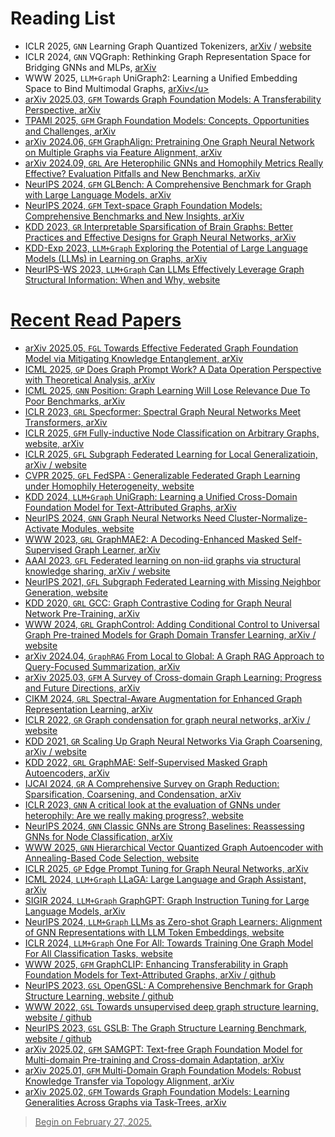 # Reading List
- ICLR 2025, `GNN` Learning Graph Quantized Tokenizers, <u>[arXiv](https://arxiv.org/abs/2410.13798)</u> / <u>[website](https://openreview.net/forum?id=oYSsbY3G4o)</u>
- ICLR 2024, `GNN` VQGraph: Rethinking Graph Representation Space for Bridging GNNs and MLPs, <u>[arXiv](https://arxiv.org/abs/2308.02117)</u>
- WWW 2025, `LLM+Graph`  UniGraph2: Learning a Unified Embedding Space to Bind Multimodal Graphs, <u>[arXiv](https://arxiv.org/abs/2502.00806#:~:text=To%20address%20these%20limitations%2C%20we%20propose%20UniGraph2%2C%20a,learning%20on%20MMGs%2C%20providing%20a%20unified%20embedding%20space.)</u>
- arXiv 2025.03, `GFM` Towards Graph Foundation Models: A Transferability Perspective, <u>[arXiv](https://arxiv.org/abs/2503.09363v1)</u>
- TPAMI 2025, `GFM` Graph Foundation Models: Concepts, Opportunities and Challenges, <u>[arXiv](https://arxiv.org/abs/2310.11829v4)</u>
- arXiv 2024.06, `GFM` GraphAlign: Pretraining One Graph Neural Network on Multiple Graphs via Feature Alignment, <u>[arXiv](https://arxiv.org/abs/2406.02953)</u>
- arXiv 2024.09, `GRL` Are Heterophilic GNNs and Homophily Metrics Really Effective? Evaluation Pitfalls and New Benchmarks, <u>[arXiv](https://arxiv.org/abs/2409.05755)</u>
- NeurIPS 2024, `GFM` GLBench: A Comprehensive Benchmark for Graph with Large Language Models, <u>[arXiv](https://arxiv.org/abs/2407.07457)</u>
- NeurIPS 2024, `GFM` Text-space Graph Foundation Models: Comprehensive Benchmarks and New Insights, <u>[arXiv](https://arxiv.org/abs/2406.10727)</u>
- KDD 2023, `GR` Interpretable Sparsification of Brain Graphs: Better Practices and Effective Designs for Graph Neural Networks, <u>[arXiv](https://arxiv.org/abs/2306.14375)</u>
- KDD-Exp 2023, `LLM+Graph` Exploring the Potential of Large Language Models (LLMs) in Learning on Graphs, <u>[arXiv](https://arxiv.org/abs/2307.03393)</u>
- NeurIPS-WS 2023, `LLM+Graph` Can LLMs Effectively Leverage Graph Structural Information: When and Why, <u>[website](https://openreview.net/forum?id=jyfiPivRBH)</u>


# Recent Read Papers
- arXiv 2025.05, `FGL` Towards Effective Federated Graph Foundation Model via Mitigating Knowledge Entanglement, <u>[arXiv](https://arxiv.org/abs/2505.12684)</u>
- ICML 2025, `GP` Does Graph Prompt Work? A Data Operation Perspective with Theoretical Analysis, <u>[arXiv](https://arxiv.org/abs/2410.01635)</u>
- ICML 2025, `GNN` Position: Graph Learning Will Lose Relevance Due To Poor Benchmarks, <u>[arXiv](https://arxiv.org/abs/2502.14546)</u>
- ICLR 2023, `GRL` Specformer: Spectral Graph Neural Networks Meet Transformers, <u>[arXiv](https://arxiv.org/abs/2303.01028)</u>
- ICLR 2025, `GFM` Fully-inductive Node Classification on Arbitrary Graphs, <u>[website](https://openreview.net/forum?id=1Qpt43cqhg)</u>, <u>[arXiv](https://arxiv.org/html/2405.20445v4)</u>
- ICLR 2025, `GFL` Subgraph Federated Learning for Local Generalizatioin, <u>[arXiv](https://arxiv.org/abs/2503.03995)</u> / <u>[website](https://openreview.net/forum?id=cH65nS5sOz)</u>
- CVPR 2025, `GFL` FedSPA : Generalizable Federated Graph Learning under Homophily Heterogeneity, <u>[website](https://www.cs.emory.edu/~jyang71/files/fedspa.pdf)</u>
- KDD 2024, `LLM+Graph` UniGraph: Learning a Unified Cross-Domain Foundation Model for Text-Attributed Graphs, <u>[arXiv](https://arxiv.org/abs/2402.13630)</u>
- NeurIPS 2024, `GNN` Graph Neural Networks Need Cluster-Normalize-Activate Modules, <u>[website](https://openreview.net/forum?id=faj2EBhdHC)</u>
- WWW 2023, `GRL` GraphMAE2: A Decoding-Enhanced Masked Self-Supervised Graph Learner, <u>[arXiv](https://arxiv.org/abs/2304.04779)</u>
- AAAI 2023, `GFL` Federated learning on non-iid graphs via structural knowledge sharing, <u>[arXiv](https://arxiv.org/abs/2211.13009)</u> / <u>[website](https://dl.acm.org/doi/abs/10.1609/aaai.v37i8.26187)</u>
- NeurIPS 2021, `GFL` Subgraph Federated Learning with Missing Neighbor Generation, <u>[website](https://proceedings.neurips.cc/paper_files/paper/2021/file/34adeb8e3242824038aa65460a47c29e-Paper.pdf)</u>
- KDD 2020, `GRL` GCC: Graph Contrastive Coding for Graph Neural Network Pre-Training, <u>[arXiv](https://arxiv.org/abs/2006.09963)</u>
- WWW 2024, `GRL` GraphControl: Adding Conditional Control to Universal Graph Pre-trained Models for Graph Domain Transfer Learning, <u>[arXiv](https://arxiv.org/abs/2310.07365)</u> / <u>[website](https://dl.acm.org/doi/abs/10.1145/3589334.3645439)</u>
- arXiv 2024.04, `GraphRAG` From Local to Global: A Graph RAG Approach to Query-Focused Summarization, <u>[arXiv](https://arxiv.org/abs/2404.16130)</u>
- arXiv 2025.03, `GFM` A Survey of Cross-domain Graph Learning: Progress and Future Directions, <u>[arXiv](https://arxiv.org/abs/2503.11086v1)</u>
- CIKM 2024, `GRL` Spectral-Aware Augmentation for Enhanced Graph Representation Learning, <u>[arXiv](https://arxiv.org/abs/2310.13845)</u>
- ICLR 2022, `GR` Graph condensation for graph neural networks, <u>[arXiv](https://arxiv.org/abs/2110.07580)</u> / <u>[website](https://openreview.net/forum?id=WLEx3Jo4QaB)</u>
- KDD 2021, `GR` Scaling Up Graph Neural Networks Via Graph Coarsening, <u>[arXiv](https://arxiv.org/abs/2106.05150)</u> / <u>[website](https://openreview.net/forum?id=tJbbQfw-5wv)</u>
- KDD 2022, `GRL` GraphMAE: Self-Supervised Masked Graph Autoencoders, <u>[arXiv](https://arxiv.org/abs/2205.10803)</u>
- IJCAI 2024, `GR` A Comprehensive Survey on Graph Reduction: Sparsification, Coarsening, and Condensation, <u>[arXiv](https://arxiv.org/abs/2402.03358)</u>
- ICLR 2023, `GNN` A critical look at the evaluation of GNNs under heterophily: Are we really making progress?, <u>[website](https://openreview.net/forum?id=tJbbQfw-5wv)</u>
- NeurIPS 2024, `GNN` Classic GNNs are Strong Baselines: Reassessing GNNs for Node Classification, <u>[arXiv](https://arxiv.org/html/2406.08993)</u>
- WWW 2025, `GNN` Hierarchical Vector Quantized Graph Autoencoder with Annealing-Based Code Selection, <u>[website](https://openreview.net/forum?id=6B6AmBaWfv#discussion)</u>
- ICLR 2025, `GP` Edge Prompt Tuning for Graph Neural Networks, <u>[arXiv](https://arxiv.org/abs/2503.00750)</u>
- ICML 2024, `LLM+Graph` LLaGA: Large Language and Graph Assistant, <u>[arXiv](https://arxiv.org/abs/2402.08170)</u>
- SIGIR 2024, `LLM+Graph` GraphGPT: Graph Instruction Tuning for Large Language Models, <u>[arXiv](https://arxiv.org/abs/2310.13023)</u>
- NeurIPS 2024, `LLM+Graph` LLMs as Zero-shot Graph Learners: Alignment of GNN Representations with LLM Token Embeddings, <u>[website](https://proceedings.neurips.cc/paper_files/paper/2024/hash/0b77d3a82b59e9d9899370b378087faf-Abstract-Conference.html)</u>
- ICLR 2024, `LLM+Graph` One For All: Towards Training One Graph Model For All Classification Tasks, <u>[website](https://openreview.net/forum?id=4IT2pgc9v6)</u>
- WWW 2025, `GFM` GraphCLIP: Enhancing Transferability in Graph Foundation  Models for Text-Attributed Graphs, <u>[arXiv](https://arxiv.org/abs/2502.05424)</u> / <u>[github](https://github.com/ZhuYun97/GraphCLIP)</u>
- NeurIPS 2023, `GSL` OpenGSL: A Comprehensive Benchmark for Graph Structure Learning, <u>[website](https://papers.nips.cc/paper_files/paper/2023/hash/39f8ef62e061042cca8c8f46d7e0e31b-Abstract-Datasets_and_Benchmarks.html)</u> / <u>[github](https://github.com/OpenGSL/OpenGSL)</u>
- WWW 2022, `GSL` Towards unsupervised deep graph structure learning, <u>[website](https://dl.acm.org/doi/10.1145/3485447.3512186)</u> / <u>[github](https://github.com/TrustAGI-Lab/SUBLIME/tree/main)</u>
- NeurIPS 2023, `GSL` GSLB: The Graph Structure Learning Benchmark, <u>[website](https://proceedings.neurips.cc/paper_files/paper/2023/hash/60bc87f3cf5257579435d92ec12c761b-Abstract-Datasets_and_Benchmarks.html)</u> / <u>[github](https://github.com/GSL-Benchmark/GSLB)</u>
- arXiv 2025.02, `GFM` SAMGPT: Text-free Graph Foundation Model for Multi-domain Pre-training and Cross-domain Adaptation, <u>[arXiv](https://arxiv.org/abs/2502.05424)</u>
- arXiv 2025.01, `GFM` Multi-Domain Graph Foundation Models: Robust Knowledge Transfer via Topology Alignment, <u>[arXiv](https://arxiv.org/abs/2502.02017#:~:text=To%20address%20these%20issues%2C%20we%20propose%20the%20Multi-Domain,leverages%20cross-domain%20topological%20information%20to%20facilitate%20robust%20knowledg)</u>
- arXiv 2025.02, `GFM` Towards Graph Foundation Models: Learning Generalities Across Graphs via Task-Trees, <u>[arXiv](https://arxiv.org/abs/2412.16441)</u>

> Begin on February 27, 2025.

